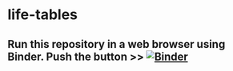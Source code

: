 # life-tables

## Run this repository in a web browser using Binder. Push the button >> [![Binder](https://mybinder.org/badge_logo.svg)](https://mybinder.org/v2/gh/Population-Dynamics-Lab/life-tables/HEAD?urlpath=rstudio)